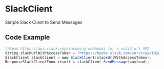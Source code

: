 # SlackClient
Simple Slack Client to Send Messages 

## Code Example
```C#
//Read https://api.slack.com/incoming-webhooks for a valid url API
String slackUrlWithAccessToken = "https://hooks.slack.com/services/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";
SlackClient slackClient = new SlackClient(slackUrlWithAccessToken);
ResponseSlackClientEnum result = slackClient.SendMessage(payload);
```

